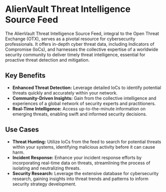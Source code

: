 # AlienVault Threat Intelligence Source Feed

The AlienVault Threat Intelligence Source Feed, integral to the Open Threat Exchange (OTX), serves as a pivotal resource for cybersecurity professionals. It offers in-depth cyber threat data, including Indicators of Compromise (IoCs), and harnesses the collective expertise of a worldwide security community to deliver timely threat intelligence, essential for proactive threat detection and mitigation.

## Key Benefits

- **Enhanced Threat Detection:** Leverage detailed IoCs to identify potential threats quickly and accurately within your network.
- **Community-Driven Insights:** Gain from the collective intelligence and experiences of a global network of security experts and practitioners.
- **Real-Time Intelligence:** Access up-to-the-minute information on emerging threats, enabling swift and informed security decisions.

## Use Cases

- **Threat Hunting:** Utilize IoCs from the feed to search for potential threats within your systems, identifying malicious activity before it can cause harm.
- **Incident Response:** Enhance your incident response efforts by incorporating real-time data on threats, streamlining the process of isolating and neutralizing threats.
- **Security Research:** Leverage the extensive database for cybersecurity research, gaining insights into threat trends and patterns to inform security strategy development.
